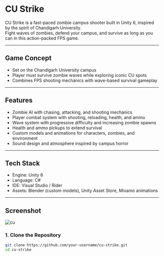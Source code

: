 # CU Strike

CU Strike is a fast-paced zombie campus shooter built in Unity 6, inspired by the spirit of Chandigarh University.  
Fight waves of zombies, defend your campus, and survive as long as you can in this action-packed FPS game.

---

## Game Concept
- Set on the Chandigarh University campus  
- Player must survive zombie waves while exploring iconic CU spots  
- Combines FPS shooting mechanics with wave-based survival gameplay  

---

## Features
- Zombie AI with chasing, attacking, and shooting mechanics  
- Player combat system with shooting, reloading, health, and ammo  
- Wave system with progressive difficulty and increasing zombie spawns  
- Health and ammo pickups to extend survival  
- Custom models and animations for characters, zombies, and environment  
- Sound design and atmosphere inspired by campus horror  

---

## Tech Stack
- Engine: Unity 6  
- Language: C#  
- IDE: Visual Studio / Rider  
- Assets: Blender (custom models), Unity Asset Store, Mixamo animations  

---

## Screenshot

![cu](https://github.com/user-attachments/assets/56bb450c-79d6-44d2-8092-acf748509f1a)

### 1. Clone the Repository
```bash
git clone https://github.com/your-username/cu-strike.git
cd cu-strike


